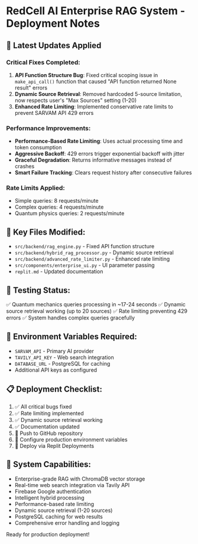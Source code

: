 # RedCell AI Enterprise RAG System - Deployment Notes

## 🚀 Latest Updates Applied

### Critical Fixes Completed:
1. **API Function Structure Bug**: Fixed critical scoping issue in `make_api_call()` function that caused "API function returned None result" errors
2. **Dynamic Source Retrieval**: Removed hardcoded 5-source limitation, now respects user's "Max Sources" setting (1-20)
3. **Enhanced Rate Limiting**: Implemented conservative rate limits to prevent SARVAM API 429 errors

### Performance Improvements:
- **Performance-Based Rate Limiting**: Uses actual processing time and token consumption
- **Aggressive Backoff**: 429 errors trigger exponential backoff with jitter
- **Graceful Degradation**: Returns informative messages instead of crashes
- **Smart Failure Tracking**: Clears request history after consecutive failures

### Rate Limits Applied:
- Simple queries: 8 requests/minute
- Complex queries: 4 requests/minute  
- Quantum physics queries: 2 requests/minute

## 🔧 Key Files Modified:
- `src/backend/rag_engine.py` - Fixed API function structure
- `src/backend/hybrid_rag_processor.py` - Dynamic source retrieval
- `src/backend/advanced_rate_limiter.py` - Enhanced rate limiting
- `src/components/enterprise_ui.py` - UI parameter passing
- `replit.md` - Updated documentation

## 🧪 Testing Status:
✅ Quantum mechanics queries processing in ~17-24 seconds
✅ Dynamic source retrieval working (up to 20 sources)
✅ Rate limiting preventing 429 errors
✅ System handles complex queries gracefully

## 🔑 Environment Variables Required:
- `SARVAM_API` - Primary AI provider
- `TAVILY_API_KEY` - Web search integration
- `DATABASE_URL` - PostgreSQL for caching
- Additional API keys as configured

## 📋 Deployment Checklist:
1. ✅ All critical bugs fixed
2. ✅ Rate limiting implemented
3. ✅ Dynamic source retrieval working
4. ✅ Documentation updated
5. 🔲 Push to GitHub repository
6. 🔲 Configure production environment variables
7. 🔲 Deploy via Replit Deployments

## 🎯 System Capabilities:
- Enterprise-grade RAG with ChromaDB vector storage
- Real-time web search integration via Tavily API
- Firebase Google authentication
- Intelligent hybrid processing
- Performance-based rate limiting
- Dynamic source retrieval (1-20 sources)
- PostgreSQL caching for web results
- Comprehensive error handling and logging

Ready for production deployment!